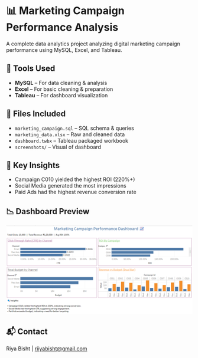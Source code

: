 # 📊 Marketing Campaign Performance Analysis

A complete data analytics project analyzing digital marketing campaign performance using MySQL, Excel, and Tableau.

## 🔧 Tools Used
- **MySQL** – For data cleaning & analysis
- **Excel** – For basic cleaning & preparation
- **Tableau** – For dashboard visualization

## 📁 Files Included
- `marketing_campaign.sql` – SQL schema & queries
- `marketing_data.xlsx` – Raw and cleaned data
- `dashboard.twbx` – Tableau packaged workbook
- `screenshots/` – Visual of dashboard

## 📌 Key Insights
- Campaign C010 yielded the highest ROI (220%+)
- Social Media generated the most impressions
- Paid Ads had the highest revenue conversion rate

## 📉 Dashboard Preview
![Dashboard Preview](screenshots/dashboard_view.png)

## 📬 Contact
Riya Bisht | riiyabisht@gmail.com
